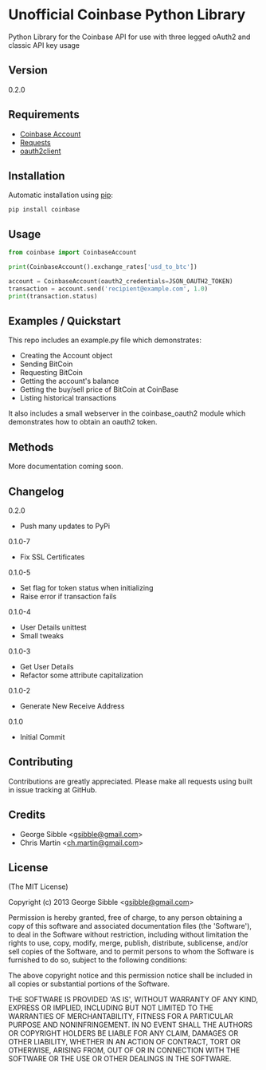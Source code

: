 Unofficial Coinbase Python Library
==================================

Python Library for the Coinbase API for use with three legged oAuth2 and classic API key usage

## Version

0.2.0

## Requirements
- [Coinbase Account](http://www.coinbase.com)
- [Requests](http://docs.python-requests.org/en/latest/)
- [oauth2client](https://developers.google.com/api-client-library/python/guide/aaa_oauth)

## Installation

Automatic installation using [pip](http://pypi.python.org/pypi):

    pip install coinbase

## Usage

```python
from coinbase import CoinbaseAccount

print(CoinbaseAccount().exchange_rates['usd_to_btc'])

account = CoinbaseAccount(oauth2_credentials=JSON_OAUTH2_TOKEN)
transaction = account.send('recipient@example.com', 1.0)
print(transaction.status)
```

## Examples / Quickstart

This repo includes an example.py file which demonstrates:

* Creating the Account object
* Sending BitCoin
* Requesting BitCoin
* Getting the account's balance
* Getting the buy/sell price of BitCoin at CoinBase
* Listing historical transactions

It also includes a small webserver in the coinbase_oauth2 module which demonstrates how to obtain an oauth2 token.

## Methods

More documentation coming soon.

## Changelog

0.2.0

* Push many updates to PyPi

0.1.0-7

* Fix SSL Certificates

0.1.0-5

* Set flag for token status when initializing
* Raise error if transaction fails

0.1.0-4

* User Details unittest
* Small tweaks

0.1.0-3

* Get User Details
* Refactor some attribute capitalization

0.1.0-2

* Generate New Receive Address

0.1.0

* Initial Commit

## Contributing

Contributions are greatly appreciated.  Please make all requests using built in issue tracking at GitHub.

## Credits

- George Sibble &lt;gsibble@gmail.com&gt;
- Chris Martin &lt;ch.martin@gmail.com&gt;

## License

(The MIT License)

Copyright (c) 2013 George Sibble &lt;gsibble@gmail.com&gt;

Permission is hereby granted, free of charge, to any person obtaining
a copy of this software and associated documentation files (the
'Software'), to deal in the Software without restriction, including
without limitation the rights to use, copy, modify, merge, publish,
distribute, sublicense, and/or sell copies of the Software, and to
permit persons to whom the Software is furnished to do so, subject to
the following conditions:

The above copyright notice and this permission notice shall be
included in all copies or substantial portions of the Software.

THE SOFTWARE IS PROVIDED 'AS IS', WITHOUT WARRANTY OF ANY KIND,
EXPRESS OR IMPLIED, INCLUDING BUT NOT LIMITED TO THE WARRANTIES OF
MERCHANTABILITY, FITNESS FOR A PARTICULAR PURPOSE AND NONINFRINGEMENT.
IN NO EVENT SHALL THE AUTHORS OR COPYRIGHT HOLDERS BE LIABLE FOR ANY
CLAIM, DAMAGES OR OTHER LIABILITY, WHETHER IN AN ACTION OF CONTRACT,
TORT OR OTHERWISE, ARISING FROM, OUT OF OR IN CONNECTION WITH THE
SOFTWARE OR THE USE OR OTHER DEALINGS IN THE SOFTWARE.
